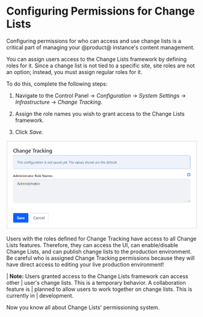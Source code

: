 # Configuring Permissions for Change Lists

Configuring permissions for who can access and use change lists is a critical
part of managing your @product@ instance's content management.

You can assign users access to the Change Lists framework by defining roles
for it. Since a change list is not tied to a specific site, site roles are
not an option; instead, you must assign regular roles for it.

To do this, complete the following steps:

1.  Navigate to the Control Panel &rarr; *Configuration* &rarr; *System
    Settings* &rarr; *Infrastructure* &rarr; *Change Tracking*.

2.  Assign the role names you wish to grant access to the Change Lists
    framework.

3.  Click *Save*.

![Figure 1: Assign regular roles access to the Change Lists framework.](../../../images/change-tracking-roles.png)

Users with the roles defined for Change Tracking have access to all Change Lists
features. Therefore, they can access the UI, can enable/disable Change Lists,
and can publish change lists to the production environment. Be careful who is
assigned Change Tracking permissions because they will have direct access to
editing your live production environment!

| **Note:** Users granted access to the Change Lists framework can access other
| user's change lists. This is a temporary behavior. A collaboration feature is
| planned to allow users to work together on change lists. This is currently in
| development.

Now you know all about Change Lists' permissioning system.
